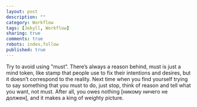 ```yaml
---
layout: post
description: ""
category: Workflow
tags: [Jekyll, Workflow]
sharing: true
comments: true
robots: index,follow
published: true
---
```

Try to avoid using "must". There’s always a reason behind, must is just a mind token, like stamp that people use to fix their intentions and desires, but it doesn’t correspond to the reality. Next time when you find yourself trying to say something that you must to do, just stop, think of reason and tell what you want, not must. After all, you owes nothing [никому ничего не должен], and it makes a king of weighty picture. 
